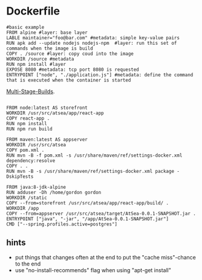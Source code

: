 # Dockerfile

```
#basic example
FROM alpine #layer: base layer
LABLE maintainer="foo@bar.com" #metadata: simple key-value pairs
RUN apk add --update nodejs nodejs-npm  #layer: run this set of commands when the image is build
COPY . /source #layer: copy coud into the image
WORKDIR /source #metadata
RUN npm install #layer
EXPOSE 8080 #metadata: tcp port 8080 is requested
ENTRYPOINT ["node", "./application.js"] #metadata: define the command that is executed when the container is started
```

[Multi-Stage-Builds](https://github.com/nigelpoulton/atsea-sample-shop-app/tree/master/app).

```

FROM node:latest AS storefront
WORKDIR /usr/src/atsea/app/react-app
COPY react-app .
RUN npm install
RUN npm run build

FROM maven:latest AS appserver
WORKDIR /usr/src/atsea
COPY pom.xml .
RUN mvn -B -f pom.xml -s /usr/share/maven/ref/settings-docker.xml dependency:resolve
COPY . .
RUN mvn -B -s /usr/share/maven/ref/settings-docker.xml package -DskipTests

FROM java:8-jdk-alpine
RUN adduser -Dh /home/gordon gordon
WORKDIR /static
COPY --from=storefront /usr/src/atsea/app/react-app/build/ .
WORKDIR /app
COPY --from=appserver /usr/src/atsea/target/AtSea-0.0.1-SNAPSHOT.jar .
ENTRYPOINT ["java", "-jar", "/app/AtSea-0.0.1-SNAPSHOT.jar"]
CMD ["--spring.profiles.active=postgres"]
```

## hints

* put things that changes often at the end to put the "cache miss"-chance to the end
* use "no-install-recommends" flag when using "apt-get install"
